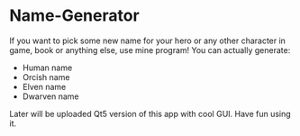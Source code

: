 # Name-Generator
If you want to pick some new name for your hero or any other character in game, book or anything else, use mine program!
You can actually generate:
- Human name
- Orcish name
- Elven name
- Dwarven name

Later will be uploaded Qt5 version of this app with cool GUI.
Have fun using it.

